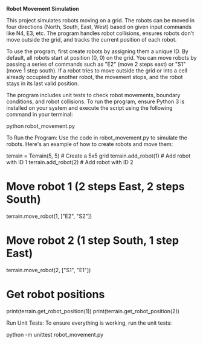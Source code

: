 **Robot Movement Simulation**

This project simulates robots moving on a grid. The robots can be moved in four directions (North, South, East, West) based on given input commands like N4, E3, etc. The program handles robot collisions, ensures robots don't move outside the grid, and tracks the current position of each robot.

To use the program, first create robots by assigning them a unique ID. By default, all robots start at position (0, 0) on the grid. You can move robots by passing a series of commands such as "E2" (move 2 steps east) or "S1" (move 1 step south). If a robot tries to move outside the grid or into a cell already occupied by another robot, the movement stops, and the robot stays in its last valid position.

The program includes unit tests to check robot movements, boundary conditions, and robot collisions. To run the program, ensure Python 3 is installed on your system and execute the script using the following command in your terminal:

python robot_movement.py

To Run the Program:
Use the code in robot_movement.py to simulate the robots. Here's an example of how to create robots and move them:

terrain = Terrain(5, 5)  # Create a 5x5 grid
terrain.add_robot(1)     # Add robot with ID 1
terrain.add_robot(2)     # Add robot with ID 2

# Move robot 1 (2 steps East, 2 steps South) 
terrain.move_robot(1, ["E2", "S2"])

# Move robot 2 (1 step South, 1 step East)
terrain.move_robot(2, ["S1", "E1"])

# Get robot positions
print(terrain.get_robot_position(1))
print(terrain.get_robot_position(2))

Run Unit Tests:
To ensure everything is working, run the unit tests:

python -m unittest robot_movement.py
